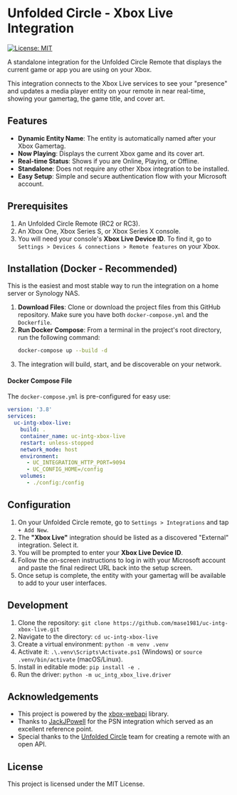 # Unfolded Circle - Xbox Live Integration

[![License: MIT](https://img.shields.io/badge/License-MIT-yellow.svg)](https://opensource.org/licenses/MIT)

A standalone integration for the Unfolded Circle Remote that displays the current game or app you are using on your Xbox.

This integration connects to the Xbox Live services to see your "presence" and updates a media player entity on your remote in near real-time, showing your gamertag, the game title, and cover art.

## Features

* **Dynamic Entity Name**: The entity is automatically named after your Xbox Gamertag.
* **Now Playing**: Displays the current Xbox game and its cover art.
* **Real-time Status**: Shows if you are Online, Playing, or Offline.
* **Standalone**: Does not require any other Xbox integration to be installed.
* **Easy Setup**: Simple and secure authentication flow with your Microsoft account.

## Prerequisites

1.  An Unfolded Circle Remote (RC2 or RC3).
2.  An Xbox One, Xbox Series S, or Xbox Series X console.
3.  You will need your console's **Xbox Live Device ID**. To find it, go to `Settings > Devices & connections > Remote features` on your Xbox.

## Installation (Docker - Recommended)

This is the easiest and most stable way to run the integration on a home server or Synology NAS.

1.  **Download Files**: Clone or download the project files from this GitHub repository. Make sure you have both `docker-compose.yml` and the `Dockerfile`.
2.  **Run Docker Compose**: From a terminal in the project's root directory, run the following command:
    ```bash
    docker-compose up --build -d
    ```
3.  The integration will build, start, and be discoverable on your network.

#### Docker Compose File
The `docker-compose.yml` is pre-configured for easy use:
```yaml
version: '3.8'
services:
  uc-intg-xbox-live:
    build: .
    container_name: uc-intg-xbox-live
    restart: unless-stopped
    network_mode: host
    environment:
      - UC_INTEGRATION_HTTP_PORT=9094
      - UC_CONFIG_HOME=/config
    volumes:
      - ./config:/config
```

## Configuration

1.  On your Unfolded Circle remote, go to `Settings > Integrations` and tap `+ Add New`.
2.  The **"Xbox Live"** integration should be listed as a discovered "External" integration. Select it.
3.  You will be prompted to enter your **Xbox Live Device ID**.
4.  Follow the on-screen instructions to log in with your Microsoft account and paste the final redirect URL back into the setup screen.
5.  Once setup is complete, the entity with your gamertag will be available to add to your user interfaces.

## Development

1.  Clone the repository: `git clone https://github.com/mase1981/uc-intg-xbox-live.git`
2.  Navigate to the directory: `cd uc-intg-xbox-live`
3.  Create a virtual environment: `python -m venv .venv`
4.  Activate it: `.\.venv\Scripts\Activate.ps1` (Windows) or `source .venv/bin/activate` (macOS/Linux).
5.  Install in editable mode: `pip install -e .`
6.  Run the driver: `python -m uc_intg_xbox_live.driver`

## Acknowledgements
* This project is powered by the [xbox-webapi](https://github.com/OpenXbox/xbox-webapi-python) library.
* Thanks to [JackJPowell](https://github.com/JackJPowell) for the PSN integration which served as an excellent reference point.
* Special thanks to the [Unfolded Circle](https://www.unfoldedcircle.com/) team for creating a remote with an open API.

## License

This project is licensed under the MIT License.